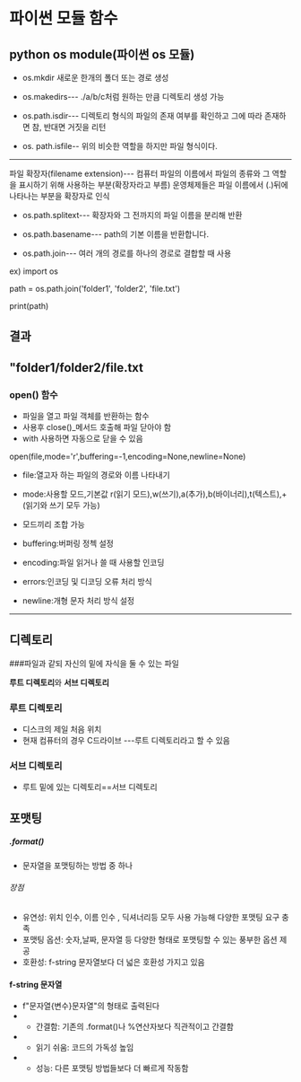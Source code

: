 # 파이썬 모듈 함수



## python os module(파이썬 os 모듈)
- os.mkdir 새로운 한개의 폴더 또는 경로 생성

- os.makedirs--- ./a/b/c처럼 원하는 만큼 디렉토리 생성 가능

- os.path.isdir--- 디렉토리 형식의 파일의 존재 여부를 확인하고 그에 따라 존재하면 참, 반대면 거짓을 리턴

- os. path.isfile-- 위의 비슷한 역할을 하지만 파일 형식이다.
-----
파일 확장자(filename extension)--- 컴퓨터 파일의 이름에서 파일의 종류와 그 역할을 표시하기 위해 사용하는 부분(확장자라고 부름)  운영체제들은 파일 이름에서 (.)뒤에 나타나는 부분을 확장자로 인식

- os.path.splitext---  확장자와 그 전까지의 파일 이름을 분리해 반환

- os.path.basename--- path의 기본 이름을 반환합니다.

- os.path.join--- 여러 개의 경로를 하나의 경로로 결합할 때 사용

ex)
 import os

path = os.path.join('folder1', 'folder2', 'file.txt')

print(path)

결과
-------

"folder1/folder2/file.txt
-------------------------------------------------------------
### open() 함수
- 파일을 열고 파일 객체를 반환하는 함수
- 사용후 close()_메서드 호출해 파일 닫아야 함
- with 사용하면 자동으로 닫을 수 있음

open(file,mode='r',buffering=-1,encoding=None,newline=None)

* file:열고자 하는 파일의 경로와 이름 나타내기
* mode:사용할 모드,기본값 r(읽기 모드),w(쓰기),a(추가),b(바이너리),t(텍스트),+(읽기와 쓰기 모두 가능) 
* 모드끼리 조합 가능

* buffering:버퍼링 정첵 설정
* encoding:파일 읽거나 쓸 때 사용할 인코딩
* errors:인코딩 및 디코딩 오류 처리 방식
* newline:개형 문자  처리 방식 설정

------------------------
## 디렉토리

###파일과 같되 자신의 밑에 자식을 둘 수 있는 파일

**루트 디렉토리**와 **서브 디렉토리**

### 루트 디렉토리
- 디스크의 제일 처음 위치
- 현재 컴퓨터의 경우 C드라이브 ---루트 디렉토리라고 할 수 있음

### 서브 디렉토리
- 루트 밑에 있는 디렉토리==서브 디렉토리




## 포맷팅

##### .format()
- 문자열을 포맷팅하는 방법 중 하나

###### 장점
-  유연성: 위치 인수, 이름 인수 , 딕셔너리등 모두 사용 가능해 다양한 포맷팅 요구 충족
- 포맷팅 옵션: 숫자,날짜, 문자열 등 다양한 형태로 포맷팅할 수 있는 풍부한 옵션 제공
- 호환성: f-string 문자열보다 더 넓은 호환성 가지고 있음


#### f-string 문자열
* f"문자열{변수}문자열"의 형태로 출력된다
* * 간결함: 기존의 .format()나 %연산자보다 직관적이고 간결함
* * 읽기 쉬움: 코드의 가독성 높임
*  * 성능: 다른 포맷팅 방법들보다 더 빠르게 작동함
<!--stackedit_data:
eyJoaXN0b3J5IjpbLTU1Mzc3MTExMiw0NTYwNjEwMTVdfQ==
-->